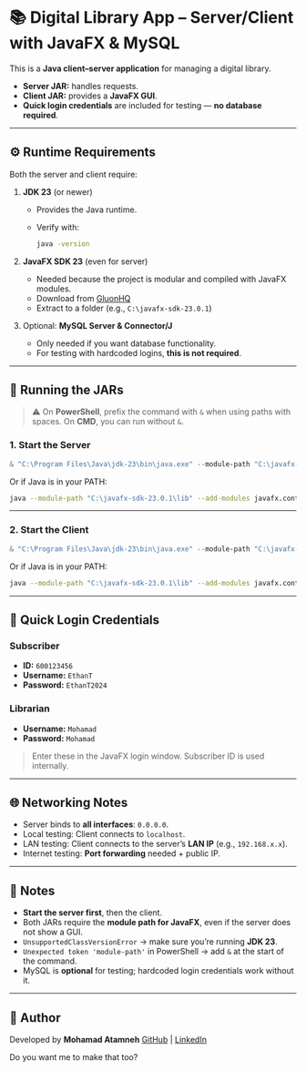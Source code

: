 # 📚 Digital Library App – Server/Client with JavaFX & MySQL

This is a **Java client–server application** for managing a digital library.

* **Server JAR:** handles requests.
* **Client JAR:** provides a **JavaFX GUI**.
* **Quick login credentials** are included for testing — **no database required**.

---

## ⚙️ Runtime Requirements

Both the server and client require:

1. **JDK 23** (or newer)

   * Provides the Java runtime.
   * Verify with:

     ```bash
     java -version
     ```

2. **JavaFX SDK 23** (even for server)

   * Needed because the project is modular and compiled with JavaFX modules.
   * Download from [GluonHQ](https://gluonhq.com/products/javafx/)
   * Extract to a folder (e.g., `C:\javafx-sdk-23.0.1`)

3. Optional: **MySQL Server & Connector/J**

   * Only needed if you want database functionality.
   * For testing with hardcoded logins, **this is not required**.

---

## 🚀 Running the JARs

> ⚠️ On **PowerShell**, prefix the command with `&` when using paths with spaces.
> On **CMD**, you can run without `&`.

### 1. Start the Server

```powershell
& "C:\Program Files\Java\jdk-23\bin\java.exe" --module-path "C:\javafx-sdk-23.0.1\lib" --add-modules javafx.controls,javafx.fxml -jar G19_server.jar
```

Or if Java is in your PATH:

```bash
java --module-path "C:\javafx-sdk-23.0.1\lib" --add-modules javafx.controls,javafx.fxml -jar G19_server.jar
```

---

### 2. Start the Client

```powershell
& "C:\Program Files\Java\jdk-23\bin\java.exe" --module-path "C:\javafx-sdk-23.0.1\lib" --add-modules javafx.controls,javafx.fxml -jar G19_client.jar
```

Or if Java is in your PATH:

```bash
java --module-path "C:\javafx-sdk-23.0.1\lib" --add-modules javafx.controls,javafx.fxml -jar G19_client.jar
```

---

## 🔑 Quick Login Credentials

### Subscriber

* **ID:** `600123456`
* **Username:** `EthanT`
* **Password:** `EthanT2024`

### Librarian

* **Username:** `Mohamad`
* **Password:** `Mohamad`

> Enter these in the JavaFX login window. Subscriber ID is used internally.

---

## 🌐 Networking Notes

* Server binds to **all interfaces**: `0.0.0.0`.
* Local testing: Client connects to `localhost`.
* LAN testing: Client connects to the server’s **LAN IP** (e.g., `192.168.x.x`).
* Internet testing: **Port forwarding** needed + public IP.

---

## 📝 Notes

* **Start the server first**, then the client.
* Both JARs require the **module path for JavaFX**, even if the server does not show a GUI.
* `UnsupportedClassVersionError` → make sure you’re running **JDK 23**.
* `Unexpected token 'module-path'` in PowerShell → add `&` at the start of the command.
* MySQL is **optional** for testing; hardcoded login credentials work without it.

---

## 👤 Author

Developed by **Mohamad Atamneh**
[GitHub](https://github.com/MohamadAtamneh/My-Work) | [LinkedIn](https://linkedin.com/in/mohamad-atamleh-a43185381)


Do you want me to make that too?

